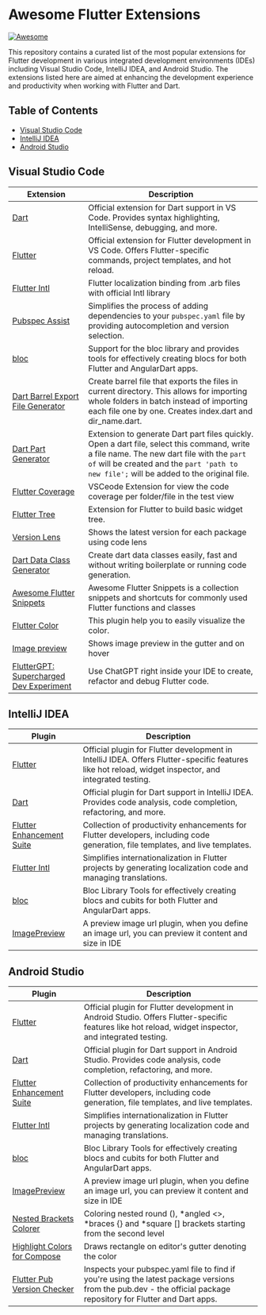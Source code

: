 # Awesome Flutter Extensions

[![Awesome](https://awesome.re/badge.svg)](https://awesome.re)

This repository contains a curated list of the most popular extensions for Flutter development in various integrated development environments (IDEs) including Visual Studio Code, IntelliJ IDEA, and Android Studio. The extensions listed here are aimed at enhancing the development experience and productivity when working with Flutter and Dart.

## Table of Contents

- [Visual Studio Code](#visual-studio-code)
- [IntelliJ IDEA](#intellij-idea)
- [Android Studio](#android-studio)

## Visual Studio Code

| Extension | Description |
|-----------|-------------|
| [Dart](https://marketplace.visualstudio.com/items?itemName=Dart-Code.dart-code) | Official extension for Dart support in VS Code. Provides syntax highlighting, IntelliSense, debugging, and more. |
| [Flutter](https://marketplace.visualstudio.com/items?itemName=Dart-Code.flutter) | Official extension for Flutter development in VS Code. Offers Flutter-specific commands, project templates, and hot reload. |
| [Flutter Intl](https://marketplace.visualstudio.com/items?itemName=localizely.flutter-intl) | Flutter localization binding from .arb files with official Intl library |
| [Pubspec Assist](https://marketplace.visualstudio.com/items?itemName=jeroen-meijer.pubspec-assist) | Simplifies the process of adding dependencies to your `pubspec.yaml` file by providing autocompletion and version selection. |
| [bloc](https://marketplace.visualstudio.com/items?itemName=FelixAngelov.bloc) | Support for the bloc library and provides tools for effectively creating blocs for both Flutter and AngularDart apps. |
| [Dart Barrel Export File Generator](https://marketplace.visualstudio.com/items?itemName=orestesgaolin.dart-export-index) | Create barrel file that exports the files in current directory. This allows for importing whole folders in batch instead of importing each file one by one. Creates index.dart and dir_name.dart. |
| [Dart Part Generator](https://marketplace.visualstudio.com/items?itemName=ZemlyanikinMaksim.dart-part-generator) | Extension to generate Dart part files quickly. Open a dart file, select this command, write a file name. The new dart file with the `part of` will be created and the `part 'path to new file';` will be added to the original file. |
| [Flutter Coverage](https://marketplace.visualstudio.com/items?itemName=Flutterando.flutter-coverage) | VSCeode Extension for view the code coverage per folder/file in the test view |
| [Flutter Tree](https://marketplace.visualstudio.com/items?itemName=marcelovelasquez.flutter-tree) | Extension for Flutter to build basic widget tree. |
| [Version Lens](https://marketplace.visualstudio.com/items?itemName=pflannery.vscode-versionlens) | Shows the latest version for each package using code lens |
| [Dart Data Class Generator](https://marketplace.visualstudio.com/items?itemName=hzgood.dart-data-class-generator) | Create dart data classes easily, fast and without writing boilerplate or running code generation. |
| [Awesome Flutter Snippets](https://marketplace.visualstudio.com/items?itemName=Nash.awesome-flutter-snippets) | Awesome Flutter Snippets is a collection snippets and shortcuts for commonly used Flutter functions and classes |
| [Flutter Color](https://marketplace.visualstudio.com/items?itemName=circlecodesolution.ccs-flutter-color) | This plugin help you to easily visualize the color. |
| [Image preview](https://marketplace.visualstudio.com/items?itemName=kisstkondoros.vscode-gutter-preview) | Shows image preview in the gutter and on hover |
| [FlutterGPT: Supercharged Dev Experiment](https://marketplace.visualstudio.com/items?itemName=WelltestedAI.fluttergpt) | Use ChatGPT right inside your IDE to create, refactor and debug Flutter code. |


## IntelliJ IDEA

| Plugin | Description |
|--------|-------------|
| [Flutter](https://plugins.jetbrains.com/plugin/9212-flutter) | Official plugin for Flutter development in IntelliJ IDEA. Offers Flutter-specific features like hot reload, widget inspector, and integrated testing. |
| [Dart](https://plugins.jetbrains.com/plugin/6351-dart) | Official plugin for Dart support in IntelliJ IDEA. Provides code analysis, code completion, refactoring, and more. |
| [Flutter Enhancement Suite](https://plugins.jetbrains.com/plugin/12693-flutter-enhancement-suite) | Collection of productivity enhancements for Flutter developers, including code generation, file templates, and live templates. |
| [Flutter Intl](https://plugins.jetbrains.com/plugin/13666-flutter-intl) | Simplifies internationalization in Flutter projects by generating localization code and managing translations. |
| [bloc](https://plugins.jetbrains.com/plugin/12129-bloc) | Bloc Library Tools for effectively creating blocs and cubits for both Flutter and AngularDart apps. |
| [ImagePreview](https://plugins.jetbrains.com/plugin/21224-imagepreview) | A preview image url plugin, when you define an image url, you can preview it content and size in IDE |

## Android Studio

| Plugin | Description |
|--------|-------------|
| [Flutter](https://plugins.jetbrains.com/plugin/9212-flutter) | Official plugin for Flutter development in Android Studio. Offers Flutter-specific features like hot reload, widget inspector, and integrated testing. |
| [Dart](https://plugins.jetbrains.com/plugin/6351-dart) | Official plugin for Dart support in Android Studio. Provides code analysis, code completion, refactoring, and more. |
| [Flutter Enhancement Suite](https://plugins.jetbrains.com/plugin/12693-flutter-enhancement-suite) | Collection of productivity enhancements for Flutter developers, including code generation, file templates, and live templates. |
| [Flutter Intl](https://plugins.jetbrains.com/plugin/13666-flutter-intl) | Simplifies internationalization in Flutter projects by generating localization code and managing translations. |
| [bloc](https://plugins.jetbrains.com/plugin/12129-bloc) | Bloc Library Tools for effectively creating blocs and cubits for both Flutter and AngularDart apps. |
| [ImagePreview](https://plugins.jetbrains.com/plugin/21224-imagepreview) | A preview image url plugin, when you define an image url, you can preview it content and size in IDE |
| [Nested Brackets Colorer](https://plugins.jetbrains.com/plugin/10210-nested-brackets-colorer) | Coloring nested round (), *angled <>, *braces {} and *square [] brackets starting from the second level |
| [Highlight Colors for Compose](https://plugins.jetbrains.com/plugin/15439-highlight-colors-for-compose) | Draws rectangle on editor's gutter denoting the color |
| [Flutter Pub Version Checker](https://plugins.jetbrains.com/plugin/12400-flutter-pub-version-checker) | Inspects your pubspec.yaml file to find if you're using the latest package versions from the pub.dev - the official package repository for Flutter and Dart apps. |

